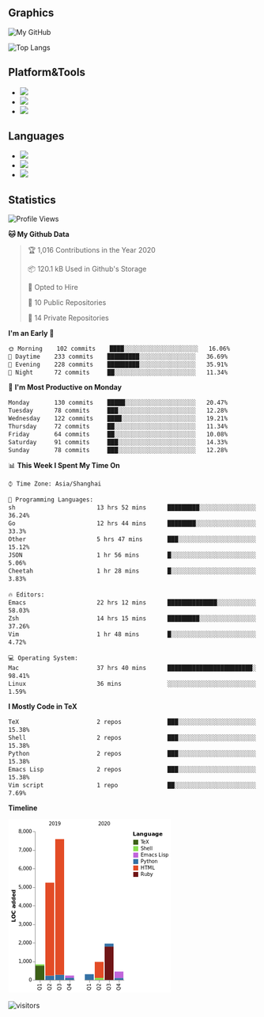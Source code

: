 ## Graphics

![My GitHub](https://github-readme-stats.vercel.app/api?username=SteamedFish&count_private=true&show_icons=true&theme=buefy&include_all_commits=false)

![Top Langs](https://github-readme-stats.vercel.app/api/top-langs/?username=SteamedFish&theme=buefy&hide=ruby&count_private=true&show_icons=true&layout=compact)

## Platform&Tools

* [![](https://img.shields.io/badge/ArchLinux--purple?style=flat-square&logo=ArchLinux)](https://www.archlinux.org/)
* [![](https://img.shields.io/badge/Gentoo-testing-purple?style=flat-square&logo=Gentoo)](https://www.gentoo.org/)
* [![](https://img.shields.io/badge/Doom%20Emacs-28-blue?style=flat-square&logo=Gnu%20emacs&logoColor=white)](https://www.gnu.org/software/emacs/)

## Languages

* [![](https://img.shields.io/badge/-Python-3776AB?style=flat-square&logo=python&logoColor=white)](https://www.python.org/)
* [![](https://img.shields.io/badge/-Bash-00ADD8?style=flat-square&logo=Gnu-bash&logoColor=white)](https://www.gnu.org/software/bash/)
* [![](https://img.shields.io/badge/-Go-00ADD8?style=flat-square&logo=go&logoColor=white)](https://golang.org/)

## Statistics

<!--START_SECTION:waka-->
![Profile Views](http://img.shields.io/badge/Profile%20Views-6-blue)

**🐱 My Github Data** 

> 🏆 1,016 Contributions in the Year 2020
 > 
> 📦 120.1 kB Used in Github's Storage 
 > 
> 💼 Opted to Hire
 > 
> 📜 10 Public Repositories 
 > 
> 🔑 14 Private Repositories  
 > 
**I'm an Early 🐤** 

```text
🌞 Morning    102 commits    ████░░░░░░░░░░░░░░░░░░░░░   16.06% 
🌆 Daytime    233 commits    █████████░░░░░░░░░░░░░░░░   36.69% 
🌃 Evening    228 commits    █████████░░░░░░░░░░░░░░░░   35.91% 
🌙 Night      72 commits     ██░░░░░░░░░░░░░░░░░░░░░░░   11.34%

```
📅 **I'm Most Productive on Monday** 

```text
Monday       130 commits    █████░░░░░░░░░░░░░░░░░░░░   20.47% 
Tuesday      78 commits     ███░░░░░░░░░░░░░░░░░░░░░░   12.28% 
Wednesday    122 commits    ████░░░░░░░░░░░░░░░░░░░░░   19.21% 
Thursday     72 commits     ██░░░░░░░░░░░░░░░░░░░░░░░   11.34% 
Friday       64 commits     ██░░░░░░░░░░░░░░░░░░░░░░░   10.08% 
Saturday     91 commits     ███░░░░░░░░░░░░░░░░░░░░░░   14.33% 
Sunday       78 commits     ███░░░░░░░░░░░░░░░░░░░░░░   12.28%

```


📊 **This Week I Spent My Time On** 

```text
⌚︎ Time Zone: Asia/Shanghai

💬 Programming Languages: 
sh                       13 hrs 52 mins      █████████░░░░░░░░░░░░░░░░   36.24% 
Go                       12 hrs 44 mins      ████████░░░░░░░░░░░░░░░░░   33.3% 
Other                    5 hrs 47 mins       ███░░░░░░░░░░░░░░░░░░░░░░   15.12% 
JSON                     1 hr 56 mins        █░░░░░░░░░░░░░░░░░░░░░░░░   5.06% 
Cheetah                  1 hr 28 mins        █░░░░░░░░░░░░░░░░░░░░░░░░   3.83%

🔥 Editors: 
Emacs                    22 hrs 12 mins      ██████████████░░░░░░░░░░░   58.03% 
Zsh                      14 hrs 15 mins      █████████░░░░░░░░░░░░░░░░   37.26% 
Vim                      1 hr 48 mins        █░░░░░░░░░░░░░░░░░░░░░░░░   4.72%

💻 Operating System: 
Mac                      37 hrs 40 mins      ████████████████████████░   98.41% 
Linux                    36 mins             ░░░░░░░░░░░░░░░░░░░░░░░░░   1.59%

```

**I Mostly Code in TeX** 

```text
TeX                      2 repos             ███░░░░░░░░░░░░░░░░░░░░░░   15.38% 
Shell                    2 repos             ███░░░░░░░░░░░░░░░░░░░░░░   15.38% 
Python                   2 repos             ███░░░░░░░░░░░░░░░░░░░░░░   15.38% 
Emacs Lisp               2 repos             ███░░░░░░░░░░░░░░░░░░░░░░   15.38% 
Vim script               1 repo              ██░░░░░░░░░░░░░░░░░░░░░░░   7.69%

```


**Timeline**

![Chart not found](https://raw.githubusercontent.com/SteamedFish/SteamedFish/master/charts/bar_graph.png) 


<!--END_SECTION:waka-->

![visitors](https://visitor-badge.laobi.icu/badge?page_id=SteamedFish.SteamedFish)
